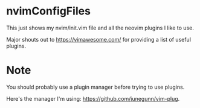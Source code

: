 # nvimConfigFiles

This just shows my nvim/init.vim file and all the neovim plugins I like to use.

Major shouts out to https://vimawesome.com/ for providing a list of useful plugins.

# Note

You should probably use a plugin manager before trying to use plugins. 

Here's the manager I'm using: https://github.com/junegunn/vim-plug.

